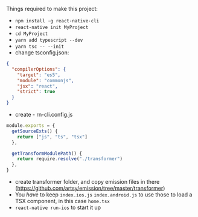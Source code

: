 Things required to make this project:

* `npm install -g react-native-cli`
* `react-native init MyProject`
* `cd MyProject`
* `yarn add typescript --dev`
* `yarn tsc -- --init`
* change tsconfig.json:
```json
{
  "compilerOptions": {
    "target": "es5",  
    "module": "commonjs",
    "jsx": "react", 
    "strict": true  
  }
}
```

* create - rn-cli.config.js

```js
module.exports = {
  getSourceExts() {
    return ["js", "ts", "tsx"]
  },

  getTransformModulePath() {
    return require.resolve("./transformer")
  },
}
```

* create transformer folder, and copy emission files in there (https://github.com/artsy/emission/tree/master/transformer)
* You _have_ to keep `index.ios.js` `index.android.js` to use those to load a TSX component, in this case `home.tsx`
* `react-native run-ios` to start it up
